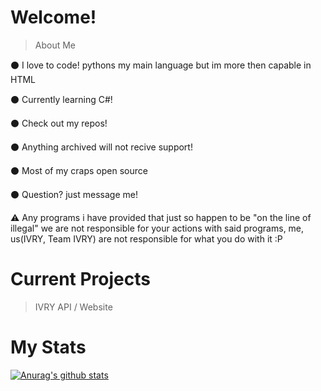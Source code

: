 # Welcome!

> About Me

⚫ I love to code! pythons my main language but im more then capable in HTML

⚫ Currently learning C#!

⚫ Check out my repos! 

⚫ Anything archived will not recive support!

⚫ Most of my craps open source 

⚫ Question? just message me!

⚠️ Any programs i have provided that just so happen to be "on the line of illegal" we are not responsible for your actions with said programs, me, us(IVRY, Team IVRY) are not responsible for what you do with it :P

# Current Projects

> IVRY API / Website

# My Stats

[![Anurag's github stats](https://github-readme-stats.vercel.app/api?username=i1470s&theme=dark&show_icons=true)](https://github.com/anuraghazra/github-readme-stats)
